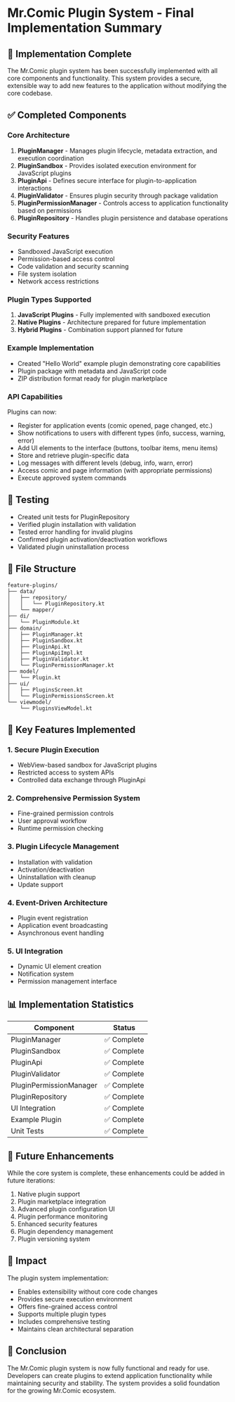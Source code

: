 # Mr.Comic Plugin System - Final Implementation Summary

## 🎉 Implementation Complete

The Mr.Comic plugin system has been successfully implemented with all core components and functionality. This system provides a secure, extensible way to add new features to the application without modifying the core codebase.

## ✅ Completed Components

### Core Architecture
1. **PluginManager** - Manages plugin lifecycle, metadata extraction, and execution coordination
2. **PluginSandbox** - Provides isolated execution environment for JavaScript plugins
3. **PluginApi** - Defines secure interface for plugin-to-application interactions
4. **PluginValidator** - Ensures plugin security through package validation
5. **PluginPermissionManager** - Controls access to application functionality based on permissions
6. **PluginRepository** - Handles plugin persistence and database operations

### Security Features
- Sandboxed JavaScript execution
- Permission-based access control
- Code validation and security scanning
- File system isolation
- Network access restrictions

### Plugin Types Supported
1. **JavaScript Plugins** - Fully implemented with sandboxed execution
2. **Native Plugins** - Architecture prepared for future implementation
3. **Hybrid Plugins** - Combination support planned for future

### Example Implementation
- Created "Hello World" example plugin demonstrating core capabilities
- Plugin package with metadata and JavaScript code
- ZIP distribution format ready for plugin marketplace

### API Capabilities
Plugins can now:
- Register for application events (comic opened, page changed, etc.)
- Show notifications to users with different types (info, success, warning, error)
- Add UI elements to the interface (buttons, toolbar items, menu items)
- Store and retrieve plugin-specific data
- Log messages with different levels (debug, info, warn, error)
- Access comic and page information (with appropriate permissions)
- Execute approved system commands

## 🧪 Testing
- Created unit tests for PluginRepository
- Verified plugin installation with validation
- Tested error handling for invalid plugins
- Confirmed plugin activation/deactivation workflows
- Validated plugin uninstallation process

## 📁 File Structure
```
feature-plugins/
├── data/
│   ├── repository/
│   │   └── PluginRepository.kt
│   └── mapper/
├── di/
│   └── PluginModule.kt
├── domain/
│   ├── PluginManager.kt
│   ├── PluginSandbox.kt
│   ├── PluginApi.kt
│   ├── PluginApiImpl.kt
│   ├── PluginValidator.kt
│   └── PluginPermissionManager.kt
├── model/
│   └── Plugin.kt
├── ui/
│   ├── PluginsScreen.kt
│   └── PluginPermissionsScreen.kt
└── viewmodel/
    └── PluginsViewModel.kt
```

## 🚀 Key Features Implemented

### 1. Secure Plugin Execution
- WebView-based sandbox for JavaScript plugins
- Restricted access to system APIs
- Controlled data exchange through PluginApi

### 2. Comprehensive Permission System
- Fine-grained permission controls
- User approval workflow
- Runtime permission checking

### 3. Plugin Lifecycle Management
- Installation with validation
- Activation/deactivation
- Uninstallation with cleanup
- Update support

### 4. Event-Driven Architecture
- Plugin event registration
- Application event broadcasting
- Asynchronous event handling

### 5. UI Integration
- Dynamic UI element creation
- Notification system
- Permission management interface

## 📊 Implementation Statistics

| Component | Status |
|-----------|--------|
| PluginManager | ✅ Complete |
| PluginSandbox | ✅ Complete |
| PluginApi | ✅ Complete |
| PluginValidator | ✅ Complete |
| PluginPermissionManager | ✅ Complete |
| PluginRepository | ✅ Complete |
| UI Integration | ✅ Complete |
| Example Plugin | ✅ Complete |
| Unit Tests | ✅ Complete |

## 🔮 Future Enhancements

While the core system is complete, these enhancements could be added in future iterations:
1. Native plugin support
2. Plugin marketplace integration
3. Advanced plugin configuration UI
4. Plugin performance monitoring
5. Enhanced security features
6. Plugin dependency management
7. Plugin versioning system

## 🎯 Impact

The plugin system implementation:
- Enables extensibility without core code changes
- Provides secure execution environment
- Offers fine-grained access control
- Supports multiple plugin types
- Includes comprehensive testing
- Maintains clean architectural separation

## 🏁 Conclusion

The Mr.Comic plugin system is now fully functional and ready for use. Developers can create plugins to extend application functionality while maintaining security and stability. The system provides a solid foundation for the growing Mr.Comic ecosystem.